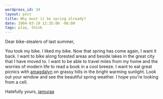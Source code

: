```yaml
--- 
wordpress_id: 34
layout: post
title: Why must it be spring already?
date: 2004-03-19 12:35:00 -06:00
tags: play, think
---
```

Dear bike-stealers of last summer,

You took my bike.  I liked my bike.  Now that spring has come again, I want it back.  I want to bike along forested areas and beside lakes in the great city that I have moved to.  I want to be able to travel miles from my home and the worries of modern life to read a book in a cool breeze.  I want to eat great picnics with <a href="http://amagdalyn.livejournal.com">amagdalyn</a> on grassy hills in the bright warming sunlight.  Look out your window and see the beautiful spring weather.  I hope you're looking from a cell.

Hatefully yours,
<a href="http://jamuraa.livejournal.com">jamuraa</a>

